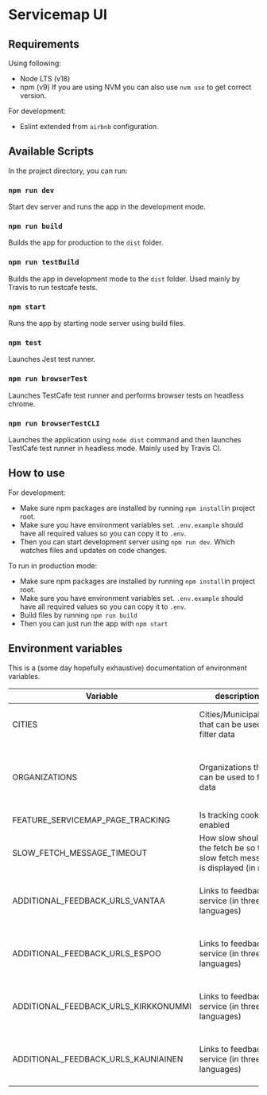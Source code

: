 # Servicemap UI

## Requirements 
Using following:
* Node LTS (v18)
* npm (v9)
If you are using NVM you can also use `nvm use` to get correct version.

For development:
* Eslint extended from `airbnb` configuration.

## Available Scripts

In the project directory, you can run:

### `npm run dev`

Start dev server and runs the app in the development mode.<br>

### `npm run build`

Builds the app for production to the `dist` folder.<br>

### `npm run testBuild`

Builds the app in development mode to the `dist` folder. Used mainly by Travis to run testcafe tests.<br>

### `npm start`

Runs the app by starting node server using build files.

### `npm test`

Launches Jest test runner.<br>

### `npm run browserTest`

Launches TestCafe test runner and performs browser tests on headless chrome.<br>

### `npm run browserTestCLI`
Launches the application using `node dist` command and then launches TestCafe test runner in headless mode. Mainly used by Travis CI.

## How to use
For development: 
- Make sure npm packages are installed by running `npm install`in project root.
- Make sure you have environment variables set. `.env.example` should have all required values so you can copy it to `.env`.
- Then you can start development server using `npm run dev`. Which watches files and updates on code changes.

To run in production mode:
- Make sure npm packages are installed by running `npm install`in project root.
- Make sure you have environment variables set. `.env.example` should have all required values so you can copy it to `.env`.
- Build files by running `npm run build`
- Then you can just run the app with `npm start`

## Environment variables
This is a (some day hopefully exhaustive) documentation of environment variables.

|Variable|description|format|default|
|-|-|-|-|
|CITIES|Cities/Municipalities that can be used to filter data|Comma separated string of cities|"helsinki,espoo,vantaa,kauniainen,kirkkonummi"|
|ORGANIZATIONS|Organizations that can be used to filter data|Json array of organization objects|"[{ "id": "83e74666-0836-4c1d-948a-4b34a8b90301", "name": { "fi": "Helsingin kaupunki", "sv": "Helsingfors stad", "en": "City of Helsinki" } },{ "id": "520a4492-cb78-498b-9c82-86504de88dce", "name": { "fi": "Espoon kaupunki", "sv": "Esbo stad", "en": "City of Espoo" } },{ "id": "6d78f89c-9fd7-41d9-84e0-4b78c0fa25ce", "name": { "fi": "Vantaan kaupunki", "sv": "Vanda stad", "en": "City of Vantaa" } },{ "id": "6f0458d4-42a3-434a-b9be-20c19fcfa5c3", "name": { "fi": "Kauniaisten kaupunki", "sv": "Grankulla stad", "en": "Town of Kauniainen" } },{ "id": "015fd5cd-b280-4d24-a5b4-0ba6ecb4c8a4", "name": { "fi": "Kirkkonummi", "sv": "Kyrkslätt", "en": "Kirkkonummi" } },{ "id": "0c8e4f99-3d52-47b9-84df-395716bd8b11", "name": { "fi": "Länsi-Uudenmaan hyvinvointialue", "sv": "Västra Nylands välfärdsområde", "en": "Western Uusimaa Wellbeing Services County" } },{ "id": "5de91045-92ab-484b-9f96-7010ff7fb35e", "name": { "fi": "Vantaan ja Keravan hyvinvointialue", "sv": "Vanda och Kervo välfärdsområde", "en": "Wellbeing services county of Vantaa and Kerava" } }]"|
|FEATURE_SERVICEMAP_PAGE_TRACKING|Is tracking cookie enabled|"true"/"false"|"false"|
|SLOW_FETCH_MESSAGE_TIMEOUT|How slow should the fetch be so that slow fetch message is displayed (in ms)|number|3000|
|ADDITIONAL_FEEDBACK_URLS_VANTAA|Links to feedback service (in three languages)|Comma separated triple (fi,sv,en) of urls|"https://www.vantaa.fi/fi/palaute,https://www.vantaa.fi/sv/feedback,https://www.vantaa.fi/en/feedback"|
|ADDITIONAL_FEEDBACK_URLS_ESPOO|Links to feedback service (in three languages)|Comma separated triple (fi,sv,en) of urls|"https://easiointi.espoo.fi/efeedback/,https://easiointi.espoo.fi/efeedback/,https://easiointi.espoo.fi/efeedback/"|
|ADDITIONAL_FEEDBACK_URLS_KIRKKONUMMI|Links to feedback service (in three languages)|Comma separated triple (fi,sv,en) of urls|"https://www.kirkkonummi.fi/osallistu-ja-vaikuta,https://www.kirkkonummi.fi/osallistu-ja-vaikuta,https://www.kirkkonummi.fi/osallistu-ja-vaikuta"|
|ADDITIONAL_FEEDBACK_URLS_KAUNIAINEN|Links to feedback service (in three languages)|Comma separated triple (fi,sv,en) of urls|"https://www.kauniainen.fi/kaupunki_ja_paatoksenteko/osallistu_ja_vaikuta,https://www.kauniainen.fi/kaupunki_ja_paatoksenteko/osallistu_ja_vaikuta,https://www.kauniainen.fi/kaupunki_ja_paatoksenteko/osallistu_ja_vaikuta"|
